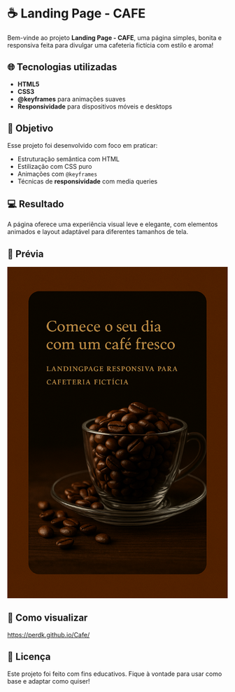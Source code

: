 # ☕ Landing Page - CAFE

Bem-vinde ao projeto **Landing Page - CAFE**, uma página simples, bonita e responsiva feita para divulgar uma cafeteria fictícia com estilo e aroma!

## 🌐 Tecnologias utilizadas

- **HTML5**
- **CSS3**
- **@keyframes** para animações suaves
- **Responsividade** para dispositivos móveis e desktops

## 🎯 Objetivo

Esse projeto foi desenvolvido com foco em praticar:
- Estruturação semântica com HTML
- Estilização com CSS puro
- Animações com `@keyframes`
- Técnicas de **responsividade** com media queries

## 💻 Resultado

A página oferece uma experiência visual leve e elegante, com elementos animados e layout adaptável para diferentes tamanhos de tela.

## 📸 Prévia

![Preview da Landing Page](./img/preview.png)

## 🚀 Como visualizar

https://perdk.github.io/Cafe/

## 📝 Licença

Este projeto foi feito com fins educativos.
Fique à vontade para usar como base e adaptar como quiser!

